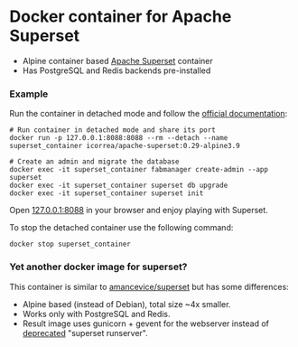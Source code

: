 # Docker container for Apache Superset



* Alpine container based [Apache Superset](https://superset.apache.org/) container
* Has PostgreSQL and Redis backends pre-installed

### Example
Run the container in detached mode and follow the [official documentation](https://superset.apache.org/installation.html#superset-installation-and-initialization):
```
# Run container in detached mode and share its port
docker run -p 127.0.0.1:8088:8088 --rm --detach --name superset_container icorrea/apache-superset:0.29-alpine3.9

# Create an admin and migrate the database
docker exec -it superset_container fabmanager create-admin --app superset
docker exec -it superset_container superset db upgrade
docker exec -it superset_container superset init
```
Open [127.0.0.1:8088](http://127.0.0.1:8088) in your browser and enjoy playing with Superset.

To stop the detached container use the following command:
```
docker stop superset_container
```

### Yet another docker image for superset?
This container is similar to [amancevice/superset](https://hub.docker.com/r/amancevice/superset/) but has some differences:

* Alpine based (instead of Debian), total size ~4x smaller.
* Works only with PostgreSQL and Redis.
* Result image uses gunicorn + gevent for the webserver instead of [deprecated](https://github.com/apache/incubator-superset/blob/0.25.0/superset/cli.py#L113-L114) "superset runserver".

